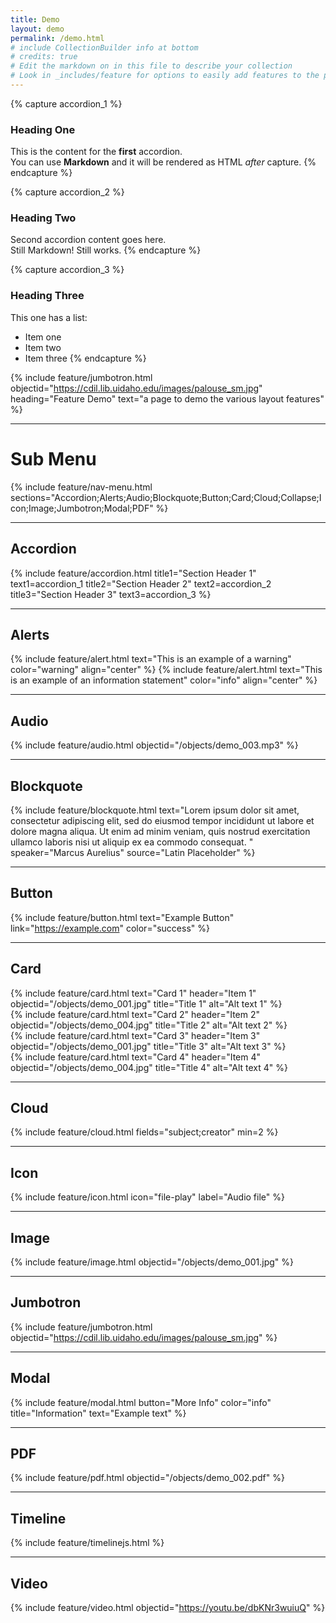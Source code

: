 ```yaml
---
title: Demo
layout: demo
permalink: /demo.html
# include CollectionBuilder info at bottom
# credits: true
# Edit the markdown on in this file to describe your collection
# Look in _includes/feature for options to easily add features to the page
---
```

{% capture accordion_1 %}
### Heading One
This is the content for the **first** accordion.  
You can use **Markdown** and it will be rendered as HTML *after* capture.
{% endcapture %}

{% capture accordion_2 %}
### Heading Two
Second accordion content goes here.  
Still Markdown! Still works.
{% endcapture %}

{% capture accordion_3 %}
### Heading Three
This one has a list:

- Item one
- Item two
- Item three
{% endcapture %}

{% include feature/jumbotron.html objectid="https://cdil.lib.uidaho.edu/images/palouse_sm.jpg" heading="Feature Demo" text="a page to demo the various layout features" %}

___

# Sub Menu

{% include feature/nav-menu.html sections="Accordion;Alerts;Audio;Blockquote;Button;Card;Cloud;Collapse;Icon;Image;Jumbotron;Modal;PDF" %}

---


## Accordion

{% include feature/accordion.html 
    title1="Section Header 1" text1=accordion_1
    title2="Section Header 2" text2=accordion_2 
    title3="Section Header 3" text3=accordion_3
%}
___


## Alerts

{% include feature/alert.html text="This is an example of a warning" color="warning" align="center" %}
{% include feature/alert.html text="This is an example of an information statement" color="info" align="center" %}

___


## Audio 

{% include feature/audio.html objectid="/objects/demo_003.mp3" %}

___


## Blockquote 

{% include feature/blockquote.html text="Lorem ipsum dolor sit amet, consectetur adipiscing elit, sed do eiusmod tempor incididunt ut labore et dolore magna aliqua. Ut enim ad minim veniam, quis nostrud exercitation ullamco laboris nisi ut aliquip ex ea commodo consequat. " speaker="Marcus Aurelius" source="Latin Placeholder" %}

___


## Button 
{% include feature/button.html text="Example Button" link="https://example.com" color="success" %}

___


## Card

<div class="container">
  <div class="row row-cols-1 row-cols-sm-2 row-cols-md-4 g-4">
    <div class="col">
      {% include feature/card.html text="Card 1" header="Item 1" objectid="/objects/demo_001.jpg" title="Title 1" alt="Alt text 1" %}
    </div>
    <div class="col">
      {% include feature/card.html text="Card 2" header="Item 2" objectid="/objects/demo_004.jpg" title="Title 2" alt="Alt text 2" %}
    </div>
    <div class="col">
      {% include feature/card.html text="Card 3" header="Item 3" objectid="/objects/demo_001.jpg" title="Title 3" alt="Alt text 3" %}
    </div>
    <div class="col">
      {% include feature/card.html text="Card 4" header="Item 4" objectid="/objects/demo_004.jpg" title="Title 4" alt="Alt text 4" %}
    </div>
  </div>
</div>
 
___


## Cloud

 {% include feature/cloud.html fields="subject;creator" min=2 %}

___


## Icon

 {% include feature/icon.html icon="file-play" label="Audio file" %}

 ___


## Image

 {% include feature/image.html objectid="/objects/demo_001.jpg" %}

 ___


## Jumbotron 
{% include feature/jumbotron.html objectid="https://cdil.lib.uidaho.edu/images/palouse_sm.jpg" %}

___


## Modal

{% include feature/modal.html button="More Info" color="info" title="Information" text="Example text" %}

___

## PDF

{% include feature/pdf.html objectid="/objects/demo_002.pdf" %}

___

## Timeline

{% include feature/timelinejs.html %}

___

## Video

{% include feature/video.html objectid="https://youtu.be/dbKNr3wuiuQ" %}